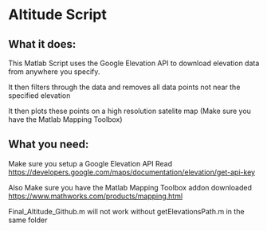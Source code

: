 # Altitude Script

## What it does:

This Matlab Script uses the Google Elevation API to download elevation data from anywhere you specify.

It then filters through the data and removes all data points not near the specified elevation

It then plots these points on a high resolution satelite map (Make sure you have the Matlab Mapping Toolbox)



## What you need:

Make sure you setup a Google Elevation API
Read https://developers.google.com/maps/documentation/elevation/get-api-key 

Also Make sure you have the Matlab Mapping Toolbox addon downloaded
https://www.mathworks.com/products/mapping.html

Final_Altitude_Github.m will not work without getElevationsPath.m in the same folder

